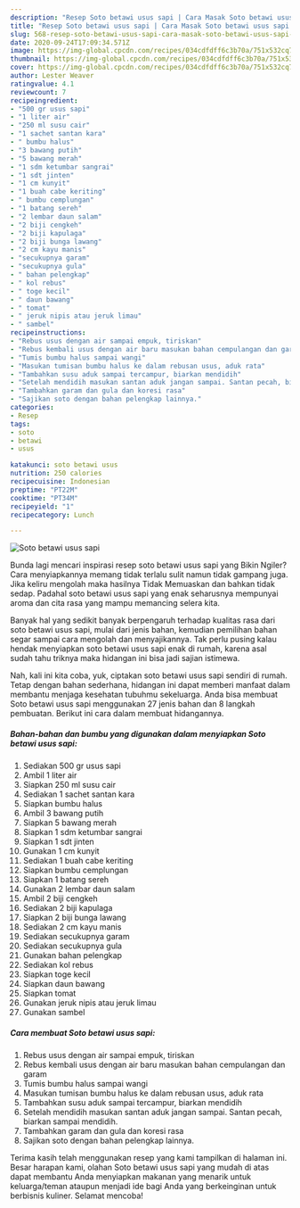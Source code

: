 ```yaml
---
description: "Resep Soto betawi usus sapi | Cara Masak Soto betawi usus sapi Yang Mudah Dan Praktis"
title: "Resep Soto betawi usus sapi | Cara Masak Soto betawi usus sapi Yang Mudah Dan Praktis"
slug: 568-resep-soto-betawi-usus-sapi-cara-masak-soto-betawi-usus-sapi-yang-mudah-dan-praktis
date: 2020-09-24T17:09:34.571Z
image: https://img-global.cpcdn.com/recipes/034cdfdff6c3b70a/751x532cq70/soto-betawi-usus-sapi-foto-resep-utama.jpg
thumbnail: https://img-global.cpcdn.com/recipes/034cdfdff6c3b70a/751x532cq70/soto-betawi-usus-sapi-foto-resep-utama.jpg
cover: https://img-global.cpcdn.com/recipes/034cdfdff6c3b70a/751x532cq70/soto-betawi-usus-sapi-foto-resep-utama.jpg
author: Lester Weaver
ratingvalue: 4.1
reviewcount: 7
recipeingredient:
- "500 gr usus sapi"
- "1 liter air"
- "250 ml susu cair"
- "1 sachet santan kara"
- " bumbu halus"
- "3 bawang putih"
- "5 bawang merah"
- "1 sdm ketumbar sangrai"
- "1 sdt jinten"
- "1 cm kunyit"
- "1 buah cabe keriting"
- " bumbu cemplungan"
- "1 batang sereh"
- "2 lembar daun salam"
- "2 biji cengkeh"
- "2 biji kapulaga"
- "2 biji bunga lawang"
- "2 cm kayu manis"
- "secukupnya garam"
- "secukupnya gula"
- " bahan pelengkap"
- " kol rebus"
- " toge kecil"
- " daun bawang"
- " tomat"
- " jeruk nipis atau jeruk limau"
- " sambel"
recipeinstructions:
- "Rebus usus dengan air sampai empuk, tiriskan"
- "Rebus kembali usus dengan air baru masukan bahan cempulangan dan garam"
- "Tumis bumbu halus sampai wangi"
- "Masukan tumisan bumbu halus ke dalam rebusan usus, aduk rata"
- "Tambahkan susu aduk sampai tercampur, biarkan mendidih"
- "Setelah mendidih masukan santan aduk jangan sampai. Santan pecah, biarkan sampai mendidih."
- "Tambahkan garam dan gula dan koresi rasa"
- "Sajikan soto dengan bahan pelengkap lainnya."
categories:
- Resep
tags:
- soto
- betawi
- usus

katakunci: soto betawi usus 
nutrition: 250 calories
recipecuisine: Indonesian
preptime: "PT22M"
cooktime: "PT34M"
recipeyield: "1"
recipecategory: Lunch

---
```



![Soto betawi usus sapi](https://img-global.cpcdn.com/recipes/034cdfdff6c3b70a/751x532cq70/soto-betawi-usus-sapi-foto-resep-utama.jpg)

Bunda lagi mencari inspirasi resep soto betawi usus sapi yang Bikin Ngiler? Cara menyiapkannya memang tidak terlalu sulit namun tidak gampang juga. Jika keliru mengolah maka hasilnya Tidak Memuaskan dan bahkan tidak sedap. Padahal soto betawi usus sapi yang enak seharusnya mempunyai aroma dan cita rasa yang mampu memancing selera kita.



Banyak hal yang sedikit banyak berpengaruh terhadap kualitas rasa dari soto betawi usus sapi, mulai dari jenis bahan, kemudian pemilihan bahan segar sampai cara mengolah dan menyajikannya. Tak perlu pusing kalau hendak menyiapkan soto betawi usus sapi enak di rumah, karena asal sudah tahu triknya maka hidangan ini bisa jadi sajian istimewa.


Nah, kali ini kita coba, yuk, ciptakan soto betawi usus sapi sendiri di rumah. Tetap dengan bahan sederhana, hidangan ini dapat memberi manfaat dalam membantu menjaga kesehatan tubuhmu sekeluarga. Anda bisa membuat Soto betawi usus sapi menggunakan 27 jenis bahan dan 8 langkah pembuatan. Berikut ini cara dalam membuat hidangannya.

<!--inarticleads1-->

##### Bahan-bahan dan bumbu yang digunakan dalam menyiapkan Soto betawi usus sapi:

1. Sediakan 500 gr usus sapi
1. Ambil 1 liter air
1. Siapkan 250 ml susu cair
1. Sediakan 1 sachet santan kara
1. Siapkan  bumbu halus
1. Ambil 3 bawang putih
1. Siapkan 5 bawang merah
1. Siapkan 1 sdm ketumbar sangrai
1. Siapkan 1 sdt jinten
1. Gunakan 1 cm kunyit
1. Sediakan 1 buah cabe keriting
1. Siapkan  bumbu cemplungan
1. Siapkan 1 batang sereh
1. Gunakan 2 lembar daun salam
1. Ambil 2 biji cengkeh
1. Sediakan 2 biji kapulaga
1. Siapkan 2 biji bunga lawang
1. Sediakan 2 cm kayu manis
1. Sediakan secukupnya garam
1. Sediakan secukupnya gula
1. Gunakan  bahan pelengkap
1. Sediakan  kol rebus
1. Siapkan  toge kecil
1. Siapkan  daun bawang
1. Siapkan  tomat
1. Gunakan  jeruk nipis atau jeruk limau
1. Gunakan  sambel




<!--inarticleads2-->

##### Cara membuat Soto betawi usus sapi:

1. Rebus usus dengan air sampai empuk, tiriskan
1. Rebus kembali usus dengan air baru masukan bahan cempulangan dan garam
1. Tumis bumbu halus sampai wangi
1. Masukan tumisan bumbu halus ke dalam rebusan usus, aduk rata
1. Tambahkan susu aduk sampai tercampur, biarkan mendidih
1. Setelah mendidih masukan santan aduk jangan sampai. Santan pecah, biarkan sampai mendidih.
1. Tambahkan garam dan gula dan koresi rasa
1. Sajikan soto dengan bahan pelengkap lainnya.




Terima kasih telah menggunakan resep yang kami tampilkan di halaman ini. Besar harapan kami, olahan Soto betawi usus sapi yang mudah di atas dapat membantu Anda menyiapkan makanan yang menarik untuk keluarga/teman ataupun menjadi ide bagi Anda yang berkeinginan untuk berbisnis kuliner. Selamat mencoba!
